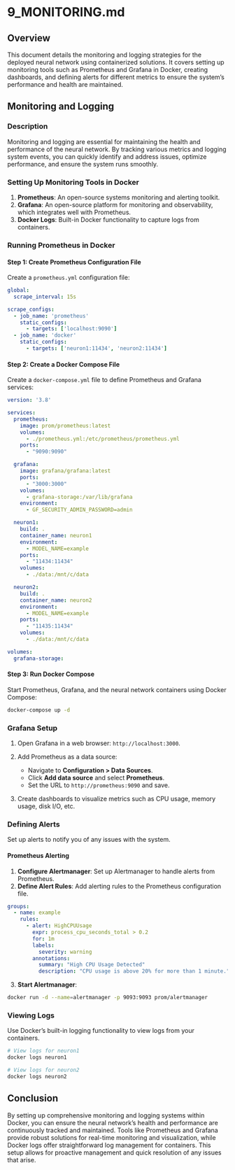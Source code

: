 # 9_MONITORING.md

## Overview

This document details the monitoring and logging strategies for the deployed neural network using containerized solutions. It covers setting up monitoring tools such as Prometheus and Grafana in Docker, creating dashboards, and defining alerts for different metrics to ensure the system’s performance and health are maintained.

## Monitoring and Logging

### Description

Monitoring and logging are essential for maintaining the health and performance of the neural network. By tracking various metrics and logging system events, you can quickly identify and address issues, optimize performance, and ensure the system runs smoothly.

### Setting Up Monitoring Tools in Docker

1. **Prometheus**: An open-source systems monitoring and alerting toolkit.
2. **Grafana**: An open-source platform for monitoring and observability, which integrates well with Prometheus.
3. **Docker Logs**: Built-in Docker functionality to capture logs from containers.

### Running Prometheus in Docker

#### Step 1: Create Prometheus Configuration File

Create a `prometheus.yml` configuration file:

```yaml
global:
  scrape_interval: 15s

scrape_configs:
  - job_name: 'prometheus'
    static_configs:
      - targets: ['localhost:9090']
  - job_name: 'docker'
    static_configs:
      - targets: ['neuron1:11434', 'neuron2:11434']
```

#### Step 2: Create a Docker Compose File

Create a `docker-compose.yml` file to define Prometheus and Grafana services:

```yaml
version: '3.8'

services:
  prometheus:
    image: prom/prometheus:latest
    volumes:
      - ./prometheus.yml:/etc/prometheus/prometheus.yml
    ports:
      - "9090:9090"

  grafana:
    image: grafana/grafana:latest
    ports:
      - "3000:3000"
    volumes:
      - grafana-storage:/var/lib/grafana
    environment:
      - GF_SECURITY_ADMIN_PASSWORD=admin

  neuron1:
    build: .
    container_name: neuron1
    environment:
      - MODEL_NAME=example
    ports:
      - "11434:11434"
    volumes:
      - ./data:/mnt/c/data

  neuron2:
    build: .
    container_name: neuron2
    environment:
      - MODEL_NAME=example
    ports:
      - "11435:11434"
    volumes:
      - ./data:/mnt/c/data

volumes:
  grafana-storage:
```

#### Step 3: Run Docker Compose

Start Prometheus, Grafana, and the neural network containers using Docker Compose:

```sh
docker-compose up -d
```

### Grafana Setup

1. Open Grafana in a web browser: `http://localhost:3000`.
2. Add Prometheus as a data source:
   - Navigate to **Configuration > Data Sources**.
   - Click **Add data source** and select **Prometheus**.
   - Set the URL to `http://prometheus:9090` and save.

3. Create dashboards to visualize metrics such as CPU usage, memory usage, disk I/O, etc.

### Defining Alerts

Set up alerts to notify you of any issues with the system.

#### Prometheus Alerting

1. **Configure Alertmanager**: Set up Alertmanager to handle alerts from Prometheus.
2. **Define Alert Rules**: Add alerting rules to the Prometheus configuration file.

```yaml
groups:
  - name: example
    rules:
      - alert: HighCPUUsage
        expr: process_cpu_seconds_total > 0.2
        for: 1m
        labels:
          severity: warning
        annotations:
          summary: "High CPU Usage Detected"
          description: "CPU usage is above 20% for more than 1 minute."
```

3. **Start Alertmanager**:

```sh
docker run -d --name=alertmanager -p 9093:9093 prom/alertmanager
```

### Viewing Logs

Use Docker’s built-in logging functionality to view logs from your containers.

```sh
# View logs for neuron1
docker logs neuron1

# View logs for neuron2
docker logs neuron2
```

## Conclusion

By setting up comprehensive monitoring and logging systems within Docker, you can ensure the neural network’s health and performance are continuously tracked and maintained. Tools like Prometheus and Grafana provide robust solutions for real-time monitoring and visualization, while Docker logs offer straightforward log management for containers. This setup allows for proactive management and quick resolution of any issues that arise.
